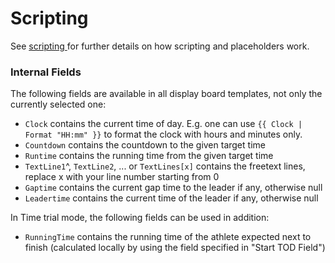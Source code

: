 # Scripting

See [scripting ](../../../scripting/)for further details on how scripting and placeholders work.

### Internal Fields <a href="#internal-fields" id="internal-fields"></a>

The following fields are available in all display board templates, not only the currently selected one:

* `Clock` contains the current time of day. E.g. one can use `{{ Clock | Format "HH:mm" }}` to format the clock with hours and minutes only.
* `Countdown` contains the countdown to the given target time
* `Runtime` contains the running time from the given target time
* `TextLine1`^, `TextLine2`, ... or `TextLines[x]` contains the freetext lines, replace x with your line number starting from 0
* `Gaptime` contains the current gap time to the leader if any, otherwise null
* `Leadertime` contains the current time of the leader if any, otherwise null

In Time trial mode, the following fields can be used in addition:

* `RunningTime` contains the running time of the athlete expected next to finish (calculated locally by using the field specified in "Start TOD Field")
